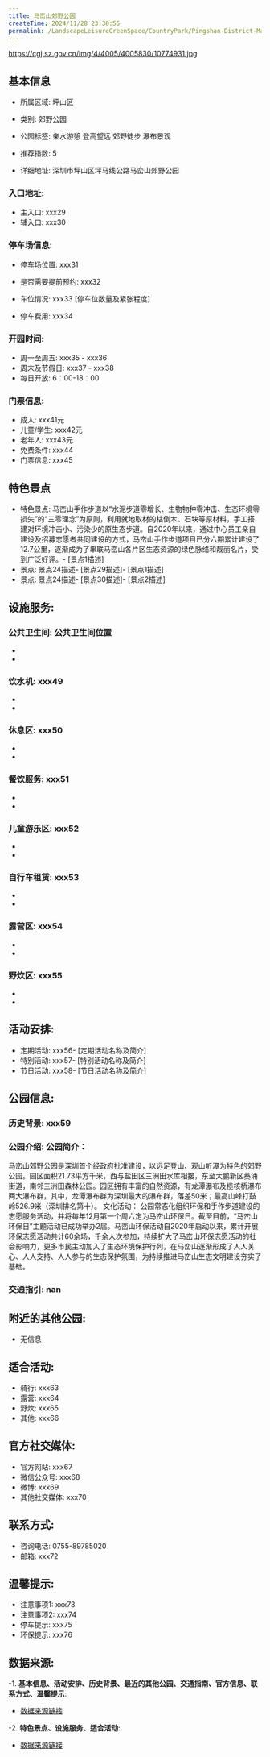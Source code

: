 ```yaml
---
title: 马峦山郊野公园
createTime: 2024/11/28 23:38:55
permalink: /LandscapeLeisureGreenSpace/CountryPark/Pingshan-District-Maluan-Mountain-Country-Park/
---
```


<ImageCard
  image="https://cgj.sz.gov.cn/attachment/1/1334/1334130/10774931.jpg"
  title="马峦山郊野公园"
  description="：
马峦山郊野公园是深圳首个经政府批准建设，以远足登山、观山听瀑为特色的郊野公园。园区面积21.73平方千米，西"
  href="/"
  author="深圳公园"
  date="2024/11/28"
/>

<ImageCard
  image="https://cgj.sz.gov.cn/img/4/4005/4005830/10774931.jpg"
  title="马峦山郊野公园"
  description="：
马峦山郊野公园是深圳首个经政府批准建设，以远足登山、观山听瀑为特色的郊野公园。园区面积21.73平方千米，西"
  href="/"
  author="深圳公园"
  date="2024/11/28"
/>

https://cgj.sz.gov.cn/img/4/4005/4005830/10774931.jpg

## 基本信息

- 所属区域: 坪山区

- 类别: 郊野公园

- 公园标签: 亲水游憩 登高望远 郊野徒步 瀑布景观

- 推荐指数: 5

- 详细地址: 深圳市坪山区坪马线公路马峦山郊野公园

### 入口地址:
- 主入口: xxx29
- 辅入口: xxx30
### 停车场信息:
- 停车场位置: xxx31

- 是否需要提前预约: xxx32

- 车位情况: xxx33 [停车位数量及紧张程度]

- 停车费用: xxx34

### 开园时间:
- 周一至周五: xxx35 - xxx36
- 周末及节假日: xxx37 - xxx38
- 每日开放: 6：00-18：00

### 门票信息:
- 成人: xxx41元
- 儿童/学生: xxx42元
- 老年人: xxx43元
- 免费条件: xxx44
- 门票信息: xxx45
## 特色景点
- 特色景点: 马峦山手作步道以“水泥步道零增长、生物物种零冲击、生态环境零损失”的“三零理念”为原则，利用就地取材的枯倒木、石块等原材料，手工搭建对环境冲击小、污染少的原生态步道。自2020年以来，通过中心员工亲自建设及招募志愿者共同建设的方式，马峦山手作步道项目已分六期累计建设了12.7公里，逐渐成为了串联马峦山各片区生态资源的绿色脉络和靓丽名片，受到广泛好评。- [景点1描述]
- 景点: 景点24描述- [景点29描述]- [景点1描述]
- 景点: 景点24描述- [景点30描述]- [景点2描述]
## 设施服务:
### 公共卫生间: 公共卫生间位置
- 
- 
### 饮水机: xxx49
- 
- 
### 休息区: xxx50
- 
- 
### 餐饮服务: xxx51
- 
- 
### 儿童游乐区: xxx52
- 
- 
### 自行车租赁: xxx53
- 
- 
### 露营区: xxx54
- 
- 
### 野炊区: xxx55

- 
- 
## 活动安排:
- 定期活动: xxx56- [定期活动名称及简介]
- 特别活动: xxx57- [特别活动名称及简介]
- 节日活动: xxx58- [节日活动名称及简介]
## 公园信息:
### 历史背景: xxx59
### 公园介绍: 公园简介：
马峦山郊野公园是深圳首个经政府批准建设，以远足登山、观山听瀑为特色的郊野公园。园区面积21.73平方千米，西与盐田区三洲田水库相接，东至大鹏新区葵涌街道，南邻三洲田森林公园。园区拥有丰富的自然资源，有龙潭瀑布及榄核桥瀑布两大瀑布群，其中，龙潭瀑布群为深圳最大的瀑布群，落差50米；最高山峰打鼓岭526.9米（深圳排名第十）。
文化活动：
公园常态化组织环保和手作步道建设的志愿服务活动，并将每年12月第一个周六定为马峦山环保日。截至目前，“马峦山环保日”主题活动已成功举办2届。马峦山环保活动自2020年启动以来，累计开展环保志愿活动共计60余场，千余人次参加，持续扩大了马峦山环保志愿活动的社会影响力，更多市民主动加入了生态环境保护行列，在马峦山逐渐形成了人人关心、人人支持、人人参与的生态保护氛围，为持续推进马峦山生态文明建设夯实了基础。
### 交通指引: nan

## 附近的其他公园:
- 无信息

## 适合活动:
- 骑行: xxx63
- 露营: xxx64
- 野炊: xxx65
- 其他: xxx66

## 官方社交媒体:
- 官方网站: xxx67
- 微信公众号: xxx68
- 微博: xxx69
- 其他社交媒体: xxx70

## 联系方式:
- 咨询电话: 0755-89785020
- 邮箱: xxx72

## 温馨提示:
- 注意事项1: xxx73
- 注意事项2: xxx74
- 停车提示: xxx75
- 环保提示: xxx76

## 数据来源:
-1. **基本信息、活动安排、历史背景、最近的其他公园、交通指南、官方信息、联系方式、温馨提示**:
- [数据来源链接](xxx77)

-2. **特色景点、设施服务、适合活动**:
- [数据来源链接](xxx77)

